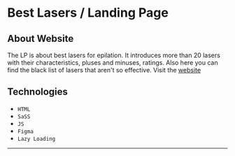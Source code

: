 # Best Lasers / Landing Page
## About Website
The LP is about best lasers for epilation. It introduces more than 20 lasers with their characteristics, pluses and minuses, ratings. Also here you can find the black list of lasers that aren't so effective. 
Visit the [website](https://lazertop.ru/)

## Technologies  
- `HTML`
- `SaSS`
- `JS`
- `Figma`
- `Lazy Loading`
____
